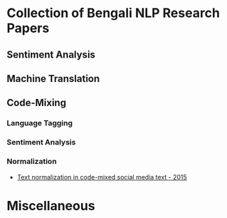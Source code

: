 # Collection of Bengali NLP Research Papers 

## Sentiment Analysis

## Machine Translation

## Code-Mixing

### Language Tagging

### Sentiment Analysis

### Normalization

* [Text normalization in code-mixed social media text - 2015](http://ieeexplore.ieee.org/abstract/document/7232908/)

# Miscellaneous
